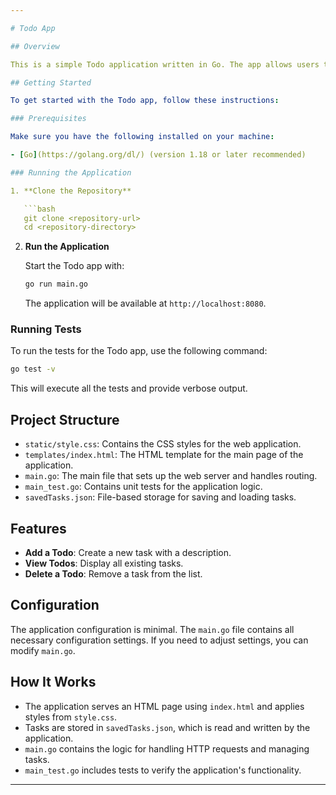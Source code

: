 ```yaml
---

# Todo App

## Overview

This is a simple Todo application written in Go. The app allows users to create, view and delete tasks. It uses a minimal web server and basic file-based storage to manage tasks.

## Getting Started

To get started with the Todo app, follow these instructions:

### Prerequisites

Make sure you have the following installed on your machine:

- [Go](https://golang.org/dl/) (version 1.18 or later recommended)

### Running the Application

1. **Clone the Repository**

   ```bash
   git clone <repository-url>
   cd <repository-directory>
   ```

2. **Run the Application**

   Start the Todo app with:

   ```bash
   go run main.go
   ```

   The application will be available at `http://localhost:8080`.

### Running Tests

To run the tests for the Todo app, use the following command:

```bash
go test -v
```

This will execute all the tests and provide verbose output.

## Project Structure

- `static/style.css`: Contains the CSS styles for the web application.
- `templates/index.html`: The HTML template for the main page of the application.
- `main.go`: The main file that sets up the web server and handles routing.
- `main_test.go`: Contains unit tests for the application logic.
- `savedTasks.json`: File-based storage for saving and loading tasks.

## Features

- **Add a Todo**: Create a new task with a description.
- **View Todos**: Display all existing tasks.
- **Delete a Todo**: Remove a task from the list.

## Configuration

The application configuration is minimal. The `main.go` file contains all necessary configuration settings. If you need to adjust settings, you can modify `main.go`.

## How It Works

- The application serves an HTML page using `index.html` and applies styles from `style.css`.
- Tasks are stored in `savedTasks.json`, which is read and written by the application.
- `main.go` contains the logic for handling HTTP requests and managing tasks.
- `main_test.go` includes tests to verify the application's functionality.
---
```

